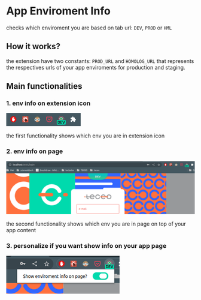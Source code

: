 # App Enviroment Info

checks which enviroment you are based on tab url: `DEV`, `PROD` or `HML`

## How it works?

the extension have two constants: `PROD_URL` and `HOMOLOG_URL` that represents the respectives urls of your app enviroments for production and staging.

## Main functionalities

### 1. env info on extension icon

![image](./screenshots/icon-env-info.png "icon env info")

the first functionality shows which env you are in extension icon

### 2. env info on page

![image](./screenshots/page-env-info.png "page env info")

the second functionality shows which env you are in page on top of your app content

### 3. personalize if you want show info on your app page

![image](./screenshots/settings-popup.png "page env info")
